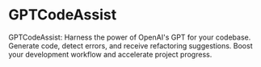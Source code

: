 # GPTCodeAssist
GPTCodeAssist: Harness the power of OpenAI's GPT for your codebase. Generate code, detect errors, and receive refactoring suggestions. Boost your development workflow and accelerate project progress.
